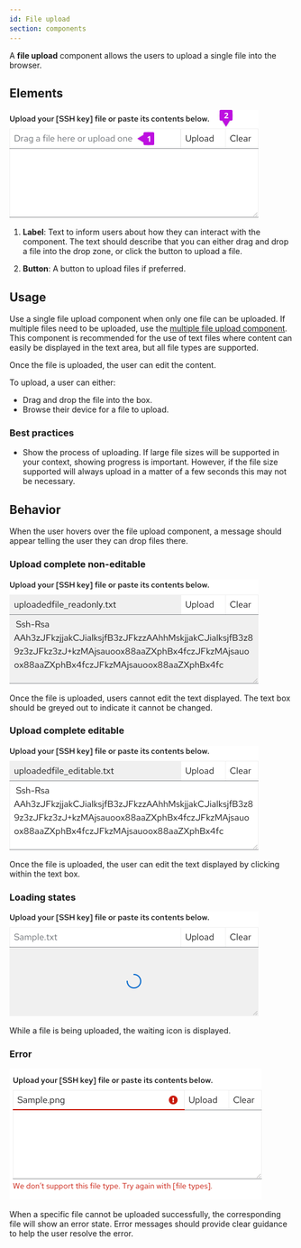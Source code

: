 ```yaml
---
id: File upload
section: components
---
```

A **file upload** component allows the users to upload a single file into the browser. 

## Elements
<img src="./img/Fileupload.png" alt="File Upload" width="442"/> 

1. **Label**: Text to inform users about how they can interact with the component. The text should describe that you can either drag and drop a file into the drop zone, or click the button to upload a file.

2. **Button**: A button to upload files if preferred. 

## Usage

Use a single file upload component when only one file can be uploaded. If multiple files need to be uploaded, use the [multiple file upload component](https://www.patternfly.org/v4/components/file-upload---multiple/). This component is recommended for the use of text files where content can easily be displayed in the text area, but all file types are supported.

Once the file is uploaded, the user can edit the content.

To upload, a user can either:
- Drag and drop the file into the box.
- Browse their device for a file to upload.

### Best practices

- Show the process of uploading. If large file sizes will be supported in your context, showing progress is important. However, if the file size supported will always upload in a matter of a few seconds this may not be necessary. 


## Behavior
When the user hovers over the file upload component, a message should appear telling the user they can drop files there. 

### Upload complete non-editable

<img src="./img/Noneditable.png" alt="File upload with greyed out text box" width="442"/> 

Once the file is uploaded, users cannot edit the text displayed. The text box should be greyed out to indicate it cannot be changed.


### Upload complete editable

<img src="./img/editable.png" alt="File Upload with text editable" width="442"/> 

Once the file is uploaded, the user can edit the text displayed by clicking within the text box.


### Loading states

<img src="./img/Loading.png" alt="File upload with loading symbol" width="442"/> 

While a file is being uploaded, the waiting icon is displayed.


### Error 

<img src="./img/FileError.png" alt="File upload with a an error alert" width="448"/> 

When a specific file cannot be uploaded successfully, the corresponding file will show an error state. Error messages should provide clear guidance to help the user resolve the error.
